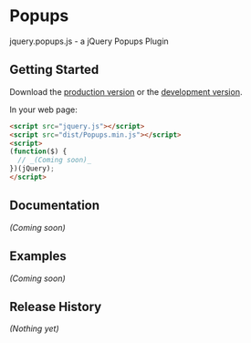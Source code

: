 # Popups

jquery.popups.js - a jQuery Popups Plugin

## Getting Started
Download the [production version][min] or the [development version][max].

[min]: https://raw.github.com/Encrypter8/Popups/master/dist/jquery.popups.js
[max]: https://raw.github.com/Encrypter8/Popups/master/dist/jquery.popups.js

In your web page:

```html
<script src="jquery.js"></script>
<script src="dist/Popups.min.js"></script>
<script>
(function($) {
  // _(Coming soon)_
})(jQuery);
</script>
```

## Documentation
_(Coming soon)_

## Examples
_(Coming soon)_

## Release History
_(Nothing yet)_
